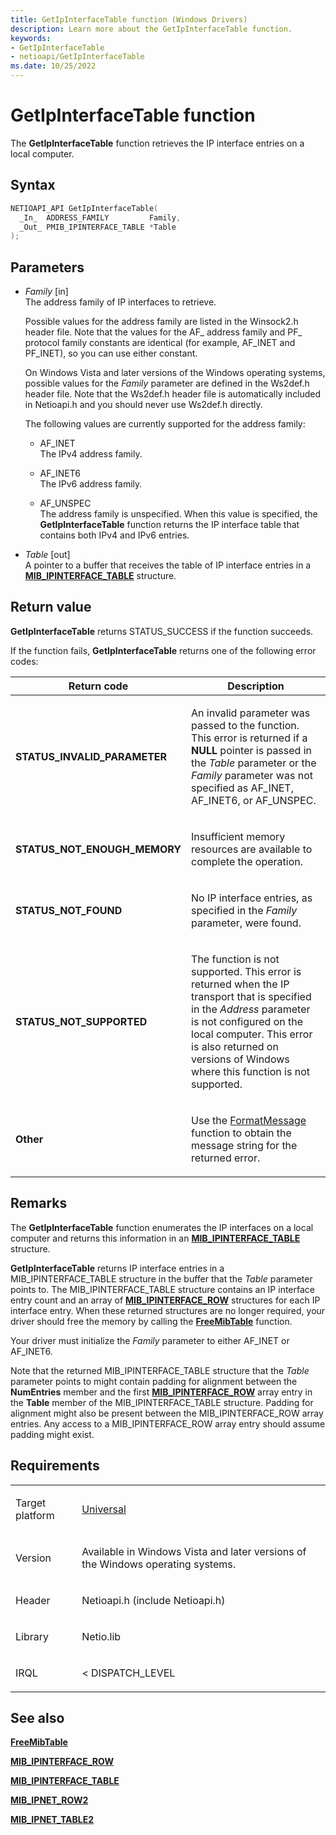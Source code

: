 ```yaml
---
title: GetIpInterfaceTable function (Windows Drivers)
description: Learn more about the GetIpInterfaceTable function.
keywords:
- GetIpInterfaceTable
- netioapi/GetIpInterfaceTable
ms.date: 10/25/2022
---
```


# GetIpInterfaceTable function

The **GetIpInterfaceTable** function retrieves the IP interface entries on a local computer.

## Syntax

``` c++
NETIOAPI_API GetIpInterfaceTable(
  _In_  ADDRESS_FAMILY         Family,
  _Out_ PMIB_IPINTERFACE_TABLE *Table
);
```

## Parameters

- *Family* \[in\]  
   The address family of IP interfaces to retrieve.

   Possible values for the address family are listed in the Winsock2.h header file. Note that the values for the AF\_ address family and PF\_ protocol family constants are identical (for example, AF\_INET and PF\_INET), so you can use either constant.

   On Windows Vista and later versions of the Windows operating systems, possible values for the *Family* parameter are defined in the Ws2def.h header file. Note that the Ws2def.h header file is automatically included in Netioapi.h and you should never use Ws2def.h directly.

   The following values are currently supported for the address family:

   - AF\_INET  
     The IPv4 address family.

   - AF\_INET6  
     The IPv6 address family.

   - AF\_UNSPEC  
     The address family is unspecified. When this value is specified, the **GetIpInterfaceTable** function returns the IP interface table that contains both IPv4 and IPv6 entries.

- *Table* \[out\]  
   A pointer to a buffer that receives the table of IP interface entries in a [**MIB\_IPINTERFACE\_TABLE**](mib-ipinterface-table.md) structure.

## Return value

**GetIpInterfaceTable** returns STATUS\_SUCCESS if the function succeeds.

If the function fails, **GetIpInterfaceTable** returns one of the following error codes:

<table>
<thead>
<tr class="header">
<th>Return code</th>
<th>Description</th>
</tr>
</thead>
<tbody>
<tr class="odd">
<td><strong>STATUS_INVALID_PARAMETER</strong></td>
<td><p>An invalid parameter was passed to the function. This error is returned if a <strong>NULL</strong> pointer is passed in the <em>Table</em> parameter or the <em>Family</em> parameter was not specified as AF_INET, AF_INET6, or AF_UNSPEC.</p></td>
</tr>
<tr class="even">
<td><strong>STATUS_NOT_ENOUGH_MEMORY</strong></td>
<td><p>Insufficient memory resources are available to complete the operation.</p></td>
</tr>
<tr class="odd">
<td><strong>STATUS_NOT_FOUND</strong></td>
<td><p>No IP interface entries, as specified in the <em>Family</em> parameter, were found.</p></td>
</tr>
<tr class="even">
<td><strong>STATUS_NOT_SUPPORTED</strong></td>
<td><p>The function is not supported. This error is returned when the IP transport that is specified in the <em>Address</em> parameter is not configured on the local computer. This error is also returned on versions of Windows where this function is not supported.</p></td>
</tr>
<tr class="odd">
<td><strong>Other</strong></td>
<td><p>Use the <a href="/windows/win32/api/winbase/nf-winbase-formatmessage">FormatMessage</a> function to obtain the message string for the returned error.</p></td>
</tr>
</tbody>
</table>

## Remarks

The **GetIpInterfaceTable** function enumerates the IP interfaces on a local computer and returns this information in an [**MIB\_IPINTERFACE\_TABLE**](mib-ipinterface-table.md) structure.

**GetIpInterfaceTable** returns IP interface entries in a MIB\_IPINTERFACE\_TABLE structure in the buffer that the *Table* parameter points to. The MIB\_IPINTERFACE\_TABLE structure contains an IP interface entry count and an array of [**MIB\_IPINTERFACE\_ROW**](mib-ipinterface-row.md) structures for each IP interface entry. When these returned structures are no longer required, your driver should free the memory by calling the [**FreeMibTable**](freemibtable.md) function.

Your driver must initialize the *Family* parameter to either AF\_INET or AF\_INET6.

Note that the returned MIB\_IPINTERFACE\_TABLE structure that the *Table* parameter points to might contain padding for alignment between the **NumEntries** member and the first [**MIB\_IPINTERFACE\_ROW**](mib-ipinterface-row.md) array entry in the **Table** member of the MIB\_IPINTERFACE\_TABLE structure. Padding for alignment might also be present between the MIB\_IPINTERFACE\_ROW array entries. Any access to a MIB\_IPINTERFACE\_ROW array entry should assume padding might exist.

## Requirements

<table>
<tbody>
<tr class="odd">
<td><p>Target platform</p></td>
<td><a href="/windows-hardware/drivers/develop/target-platforms">Universal</a></td>
</tr>
<tr class="even">
<td><p>Version</p></td>
<td><p>Available in Windows Vista and later versions of the Windows operating systems.</p></td>
</tr>
<tr class="odd">
<td><p>Header</p></td>
<td>Netioapi.h (include Netioapi.h)</td>
</tr>
<tr class="even">
<td><p>Library</p></td>
<td>Netio.lib</td>
</tr>
<tr class="odd">
<td><p>IRQL</p></td>
<td><p>&lt; DISPATCH_LEVEL</p></td>
</tr>
</tbody>
</table>

## See also

[**FreeMibTable**](freemibtable.md)

[**MIB\_IPINTERFACE\_ROW**](mib-ipinterface-row.md)

[**MIB\_IPINTERFACE\_TABLE**](mib-ipinterface-table.md)

[**MIB\_IPNET\_ROW2**](mib-ipnet-row2.md)

[**MIB\_IPNET\_TABLE2**](mib-ipnet-table2.md)
